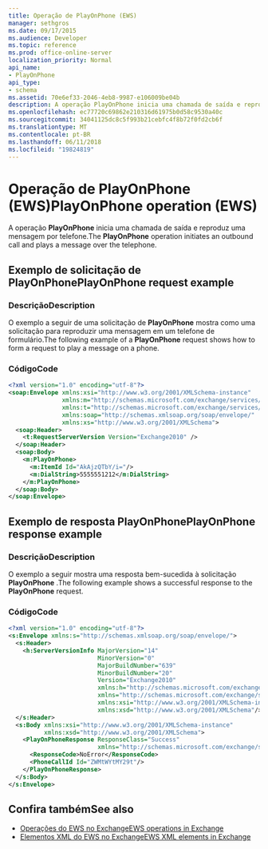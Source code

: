 ```yaml
---
title: Operação de PlayOnPhone (EWS)
manager: sethgros
ms.date: 09/17/2015
ms.audience: Developer
ms.topic: reference
ms.prod: office-online-server
localization_priority: Normal
api_name:
- PlayOnPhone
api_type:
- schema
ms.assetid: 70e6ef33-2046-4eb8-9987-e106009be04b
description: A operação PlayOnPhone inicia uma chamada de saída e reproduz uma mensagem por telefone.
ms.openlocfilehash: ec77720c69862e210316d61975b0d58c9530a40c
ms.sourcegitcommit: 34041125dc8c5f993b21cebfc4f8b72f0fd2cb6f
ms.translationtype: MT
ms.contentlocale: pt-BR
ms.lasthandoff: 06/11/2018
ms.locfileid: "19824819"
---
```

# <a name="playonphone-operation-ews"></a><span data-ttu-id="50b1d-103">Operação de PlayOnPhone (EWS)</span><span class="sxs-lookup"><span data-stu-id="50b1d-103">PlayOnPhone operation (EWS)</span></span>

<span data-ttu-id="50b1d-104">A operação **PlayOnPhone** inicia uma chamada de saída e reproduz uma mensagem por telefone.</span><span class="sxs-lookup"><span data-stu-id="50b1d-104">The **PlayOnPhone** operation initiates an outbound call and plays a message over the telephone.</span></span> 
  
## <a name="playonphone-request-example"></a><span data-ttu-id="50b1d-105">Exemplo de solicitação de PlayOnPhone</span><span class="sxs-lookup"><span data-stu-id="50b1d-105">PlayOnPhone request example</span></span>

### <a name="description"></a><span data-ttu-id="50b1d-106">Descrição</span><span class="sxs-lookup"><span data-stu-id="50b1d-106">Description</span></span>

<span data-ttu-id="50b1d-107">O exemplo a seguir de uma solicitação de **PlayOnPhone** mostra como uma solicitação para reproduzir uma mensagem em um telefone de formulário.</span><span class="sxs-lookup"><span data-stu-id="50b1d-107">The following example of a **PlayOnPhone** request shows how to form a request to play a message on a phone.</span></span> 
  
### <a name="code"></a><span data-ttu-id="50b1d-108">Código</span><span class="sxs-lookup"><span data-stu-id="50b1d-108">Code</span></span>

```XML
<?xml version="1.0" encoding="utf-8"?>
<soap:Envelope xmlns:xsi="http://www.w3.org/2001/XMLSchema-instance"
               xmlns:m="http://schemas.microsoft.com/exchange/services/2006/messages"
               xmlns:t="http://schemas.microsoft.com/exchange/services/2006/types"
               xmlns:soap="http://schemas.xmlsoap.org/soap/envelope/"
               xmlns:xs="http://www.w3.org/2001/XMLSchema">
  <soap:Header>
    <t:RequestServerVersion Version="Exchange2010" />
  </soap:Header>
  <soap:Body>
    <m:PlayOnPhone>
      <m:ItemId Id="AkAjzQTbY/i="/>
      <m:DialString>5555551212</m:DialString>
    </m:PlayOnPhone>
  </soap:Body>
</soap:Envelope>
```

## <a name="playonphone-response-example"></a><span data-ttu-id="50b1d-109">Exemplo de resposta PlayOnPhone</span><span class="sxs-lookup"><span data-stu-id="50b1d-109">PlayOnPhone response example</span></span>

### <a name="description"></a><span data-ttu-id="50b1d-110">Descrição</span><span class="sxs-lookup"><span data-stu-id="50b1d-110">Description</span></span>

<span data-ttu-id="50b1d-111">O exemplo a seguir mostra uma resposta bem-sucedida à solicitação **PlayOnPhone** .</span><span class="sxs-lookup"><span data-stu-id="50b1d-111">The following example shows a successful response to the **PlayOnPhone** request.</span></span> 
  
### <a name="code"></a><span data-ttu-id="50b1d-112">Código</span><span class="sxs-lookup"><span data-stu-id="50b1d-112">Code</span></span>

```XML
<?xml version="1.0" encoding="utf-8"?>
<s:Envelope xmlns:s="http://schemas.xmlsoap.org/soap/envelope/">
  <s:Header>
    <h:ServerVersionInfo MajorVersion="14" 
                         MinorVersion="0" 
                         MajorBuildNumber="639" 
                         MinorBuildNumber="20" 
                         Version="Exchange2010" 
                         xmlns:h="http://schemas.microsoft.com/exchange/services/2006/types" 
                         xmlns="http://schemas.microsoft.com/exchange/services/2006/types" 
                         xmlns:xsi="http://www.w3.org/2001/XMLSchema-instance" 
                         xmlns:xsd="http://www.w3.org/2001/XMLSchema"/>
  </s:Header>
  <s:Body xmlns:xsi="http://www.w3.org/2001/XMLSchema-instance" 
          xmlns:xsd="http://www.w3.org/2001/XMLSchema">
    <PlayOnPhoneResponse ResponseClass="Success" 
                         xmlns="http://schemas.microsoft.com/exchange/services/2006/messages">
      <ResponseCode>NoError</ResponseCode>
      <PhoneCallId Id="ZWMtWYtMY29t"/>
    </PlayOnPhoneResponse>
  </s:Body>
</s:Envelope>
```

## <a name="see-also"></a><span data-ttu-id="50b1d-113">Confira também</span><span class="sxs-lookup"><span data-stu-id="50b1d-113">See also</span></span>

- [<span data-ttu-id="50b1d-114">Operações do EWS no Exchange</span><span class="sxs-lookup"><span data-stu-id="50b1d-114">EWS operations in Exchange</span></span>](ews-operations-in-exchange.md)
- [<span data-ttu-id="50b1d-115">Elementos XML do EWS no Exchange</span><span class="sxs-lookup"><span data-stu-id="50b1d-115">EWS XML elements in Exchange</span></span>](ews-xml-elements-in-exchange.md)

